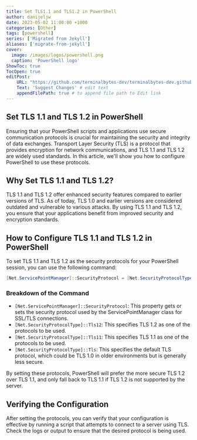 ```yaml
---
title: Set TLS1.1 and TLS1.2 in PowerShell
author: danijeljw
date: 2023-05-02 11:00:00 +1000
categories: [Other]
tags: [powershell]
series: ['Migrated from Jekyll']
aliases: ['migrate-from-jekyll']
cover:
  image: /images/logos/powershell.png
  caption: 'PowerShell logo'
ShowToc: true
TocOpen: true
editPost:
    URL: "https://github.com/terminalbytes-dev/terminalbytes-dev.github.io/tree/main/content"
    Text: 'Suggest Changes' # edit text
    appendFilePath: true # to append file path to Edit link
---
```


## Set TLS 1.1 and TLS 1.2 in PowerShell
Ensuring that your PowerShell scripts and applications use secure communication protocols is crucial for maintaining the security and integrity of data exchanges. Transport Layer Security (TLS) is a protocol that provides encryption for network communications, and TLS 1.1 and TLS 1.2 are widely used standards. In this article, we'll show you how to configure PowerShell to use these protocols.

## Why Set TLS 1.1 and TLS 1.2?
TLS 1.1 and TLS 1.2 offer enhanced security features compared to earlier versions of TLS. As of today, TLS 1.0 and earlier versions are considered outdated and vulnerable to various attacks. By using TLS 1.1 and TLS 1.2, you ensure that your applications benefit from improved security and encryption standards.

## How to Configure TLS 1.1 and TLS 1.2 in PowerShell
To set TLS 1.1 and TLS 1.2 as the security protocols for your PowerShell session, you can use the following command:

```powershell
[Net.ServicePointManager]::SecurityProtocol = [Net.SecurityProtocolType]::Tls12, [Net.SecurityProtocolType]::Tls11, [Net.SecurityProtocolType]::Tls
```

### Breakdown of the Command
- `[Net.ServicePointManager]::SecurityProtocol`: This property gets or sets the security protocol used by the ServicePointManager class for SSL/TLS connections.
- `[Net.SecurityProtocolType]::Tls12`: This specifies TLS 1.2 as one of the protocols to be used.
- `[Net.SecurityProtocolType]::Tls11`: This specifies TLS 1.1 as one of the protocols to be used.
- `[Net.SecurityProtocolType]::Tls`: This specifies the default TLS protocol, which could be TLS 1.0 in older environments but is generally less secure.

By setting these protocols, PowerShell will prefer the more secure TLS 1.2 over TLS 1.1, and only fall back to TLS 1.1 if TLS 1.2 is not supported by the server.

## Verifying the Configuration
After setting the protocols, you can verify that your configuration is effective by running a script that attempts to connect to a server using TLS. Check the logs or output to ensure that the desired protocol is being used.